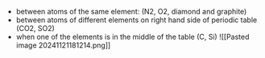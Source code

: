 + between atoms of the same element: (N2, O2, diamond and graphite)
+ between atoms of different elements on right hand side of periodic table (CO2, SO2)
+ when one of the elements is in the middle of the table (C, Si)
![[Pasted image 20241121181214.png]]